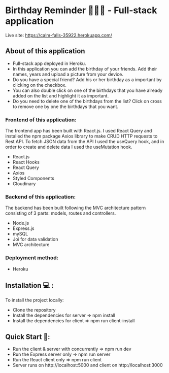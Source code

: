 # Birthday Reminder 🥳🎉🎂 - Full-stack application

Live site: https://calm-falls-35922.herokuapp.com/

## About of this application

- Full-stack app deployed in Heroku.
- In this application you can add the birthday of your friends. Add their names, years and upload a picture from your device.
- Do you have a special friend? Add his or her birthday as a important by clicking on the checkbox.
- You can also double click on one of the birthdays that you have already added on the list and highlight it as important.
- Do you need to delete one of the birthdays from the list? Click on cross to remove one by one the birthdays that you want. 

### Frontend of this application:

The frontend app has been built with React.js. I used React Query and installed the npm package Axios library to make CRUD HTTP requests to Rest API. To fetch JSON data from the API I used the useQuery hook, and in order to create and delete data I used the useMutation hook.

- React.js
- React Hooks
- React Query
- Axios
- Styled Components
- Cloudinary

### Backend of this application:

The backend has been built following the MVC architecture pattern consisting of 3 parts: models, routes and controllers.

- Node.js
- Express.js
- mySQL
- Joi for data validation
- MVC architecture

### Deployment method:

- Heroku

## Installation 💻 :

To install the project locally:

- Clone the repository
- Install the dependencies for server => npm install 
- Install the dependencies for client => npm run client-install

## Quick Start 🏃:

- Run the client & server with concurrently => npm run dev
- Run the Express server only => npm run server 
- Run the React client only => npm run client
- Server runs on http://localhost:5000 and client on http://localhost:3000
